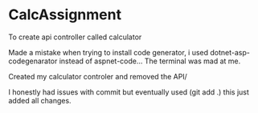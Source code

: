 # CalcAssignment
To create api controller called calculator

Made a mistake when trying to install code generator, i used dotnet-asp-codegenarator instead of aspnet-code...
The terminal was mad at me.

Created my calculator controler and removed the API/

I honestly had issues with commit but eventually used (git add .) this just added all changes.


